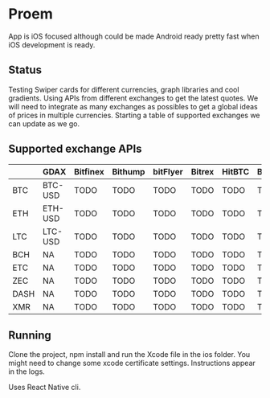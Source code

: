 # Proem

App is iOS focused although could be made Android ready pretty fast when iOS development is ready.

## Status

Testing Swiper cards for different currencies, graph libraries and cool gradients.
Using APIs from different exchanges to get the latest quotes. We will need to integrate as many exchanges as possibles to get a global ideas of prices in multiple currencies. Starting a table of supported exchanges we can update as we go.

## Supported exchange APIs

|  | GDAX | Bitfinex | Bithump | bitFlyer | Bitrex | HitBTC | Bitstamp | Gemini | Poloniex | Kraken | Korbit | Binance | Coinone | OkCoin | BTCC | Huobi |
| ------ | ------ | ------ | ------ | ------ | ------ | ------ | ------ | ------ | ------ | ------ | ------ | ------ | ------ | ------ | ------ | ------ |
| BTC | BTC-USD | TODO | TODO | TODO | TODO | TODO | TODO | TODO | TODO | TODO | TODO | TODO | TODO | TODO | TODO | TODO |
| ETH | ETH-USD | TODO | TODO | TODO | TODO | TODO | TODO | TODO | TODO | TODO | TODO | TODO | TODO | TODO | TODO | TODO |
| LTC | LTC-USD | TODO | TODO | TODO | TODO | TODO | TODO | TODO | TODO | TODO | TODO | TODO | TODO | TODO | TODO | TODO |
| BCH | NA | TODO | TODO | TODO | TODO | TODO | TODO | TODO | TODO | TODO | TODO | TODO | TODO | TODO | TODO | TODO |
| ETC | NA | TODO | TODO | TODO | TODO | TODO | TODO | TODO | TODO | TODO | TODO | TODO | TODO | TODO | TODO | TODO |
| ZEC | NA | TODO | TODO | TODO | TODO | TODO | TODO | TODO | TODO | TODO | TODO | TODO | TODO | TODO | TODO | TODO |
| DASH | NA | TODO | TODO | TODO | TODO | TODO | TODO | TODO | TODO | TODO | TODO | TODO | TODO | TODO | TODO | TODO |
| XMR | NA | TODO | TODO | TODO | TODO | TODO | TODO | TODO | TODO | TODO | TODO | TODO | TODO | TODO | TODO | TODO |

## Running

Clone the project, npm install and run the Xcode file in the ios folder. You might need to change some xcode certificate settings. Instructions appear in the logs.

Uses React Native cli.
